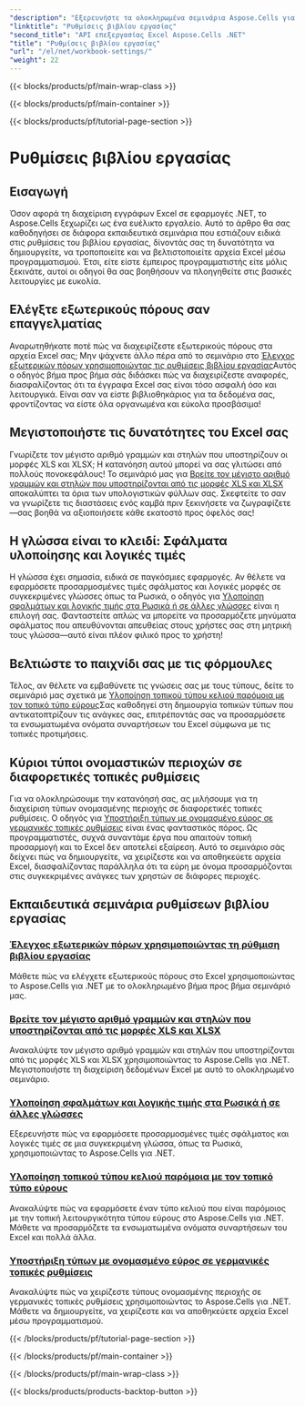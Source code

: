 ```yaml
---
"description": "Εξερευνήστε τα ολοκληρωμένα σεμινάρια Aspose.Cells για .NET, που καλύπτουν τις ρυθμίσεις του βιβλίου εργασίας, τους εξωτερικούς πόρους και πολλά άλλα."
"linktitle": "Ρυθμίσεις βιβλίου εργασίας"
"second_title": "API επεξεργασίας Excel Aspose.Cells .NET"
"title": "Ρυθμίσεις βιβλίου εργασίας"
"url": "/el/net/workbook-settings/"
"weight": 22
---
```


{{< blocks/products/pf/main-wrap-class >}}

{{< blocks/products/pf/main-container >}}

{{< blocks/products/pf/tutorial-page-section >}}

# Ρυθμίσεις βιβλίου εργασίας

## Εισαγωγή

Όσον αφορά τη διαχείριση εγγράφων Excel σε εφαρμογές .NET, το Aspose.Cells ξεχωρίζει ως ένα ευέλικτο εργαλείο. Αυτό το άρθρο θα σας καθοδηγήσει σε διάφορα εκπαιδευτικά σεμινάρια που εστιάζουν ειδικά στις ρυθμίσεις του βιβλίου εργασίας, δίνοντάς σας τη δυνατότητα να δημιουργείτε, να τροποποιείτε και να βελτιστοποιείτε αρχεία Excel μέσω προγραμματισμού. Έτσι, είτε είστε έμπειρος προγραμματιστής είτε μόλις ξεκινάτε, αυτοί οι οδηγοί θα σας βοηθήσουν να πλοηγηθείτε στις βασικές λειτουργίες με ευκολία.

## Ελέγξτε εξωτερικούς πόρους σαν επαγγελματίας

Αναρωτηθήκατε ποτέ πώς να διαχειρίζεστε εξωτερικούς πόρους στα αρχεία Excel σας; Μην ψάχνετε άλλο πέρα από το σεμινάριο στο [Έλεγχος εξωτερικών πόρων χρησιμοποιώντας τις ρυθμίσεις βιβλίου εργασίας](./control-external-resources/)Αυτός ο οδηγός βήμα προς βήμα σάς διδάσκει πώς να διαχειρίζεστε αναφορές, διασφαλίζοντας ότι τα έγγραφα Excel σας είναι τόσο ασφαλή όσο και λειτουργικά. Είναι σαν να είστε βιβλιοθηκάριος για τα δεδομένα σας, φροντίζοντας να είστε όλα οργανωμένα και εύκολα προσβάσιμα!

## Μεγιστοποιήστε τις δυνατότητες του Excel σας

Γνωρίζετε τον μέγιστο αριθμό γραμμών και στηλών που υποστηρίζουν οι μορφές XLS και XLSX; Η κατανόηση αυτού μπορεί να σας γλιτώσει από πολλούς πονοκεφάλους! Το σεμινάριό μας για [Βρείτε τον μέγιστο αριθμό γραμμών και στηλών που υποστηρίζονται από τις μορφές XLS και XLSX](./find-maximum-supported-rows-columns/) αποκαλύπτει τα όρια των υπολογιστικών φύλλων σας. Σκεφτείτε το σαν να γνωρίζετε τις διαστάσεις ενός καμβά πριν ξεκινήσετε να ζωγραφίζετε—σας βοηθά να αξιοποιήσετε κάθε εκατοστό προς όφελός σας!

## Η γλώσσα είναι το κλειδί: Σφάλματα υλοποίησης και λογικές τιμές

Η γλώσσα έχει σημασία, ειδικά σε παγκόσμιες εφαρμογές. Αν θέλετε να εφαρμόσετε προσαρμοσμένες τιμές σφάλματος και λογικές μορφές σε συγκεκριμένες γλώσσες όπως τα Ρωσικά, ο οδηγός για [Υλοποίηση σφαλμάτων και λογικής τιμής στα Ρωσικά ή σε άλλες γλώσσες](./implement-errors-in-russian-languages/) είναι η επιλογή σας. Φανταστείτε απλώς να μπορείτε να προσαρμόζετε μηνύματα σφάλματος που απευθύνονται απευθείας στους χρήστες σας στη μητρική τους γλώσσα—αυτό είναι πλέον φιλικό προς το χρήστη!

## Βελτιώστε το παιχνίδι σας με τις φόρμουλες

Τέλος, αν θέλετε να εμβαθύνετε τις γνώσεις σας με τους τύπους, δείτε το σεμινάριό μας σχετικά με [Υλοποίηση τοπικού τύπου κελιού παρόμοια με τον τοπικό τύπο εύρους](./implement-cell-formula-local-similar/)Σας καθοδηγεί στη δημιουργία τοπικών τύπων που αντικατοπτρίζουν τις ανάγκες σας, επιτρέποντάς σας να προσαρμόσετε τα ενσωματωμένα ονόματα συναρτήσεων του Excel σύμφωνα με τις τοπικές προτιμήσεις.

## Κύριοι τύποι ονομαστικών περιοχών σε διαφορετικές τοπικές ρυθμίσεις

Για να ολοκληρώσουμε την κατανόησή σας, ας μιλήσουμε για τη διαχείριση τύπων ονομασμένης περιοχής σε διαφορετικές τοπικές ρυθμίσεις. Ο οδηγός για [Υποστήριξη τύπων με ονομασμένο εύρος σε γερμανικές τοπικές ρυθμίσεις](./support-named-range-formulas-in-german/) είναι ένας φανταστικός πόρος. Ως προγραμματιστές, συχνά συναντάμε έργα που απαιτούν τοπική προσαρμογή και το Excel δεν αποτελεί εξαίρεση. Αυτό το σεμινάριο σάς δείχνει πώς να δημιουργείτε, να χειρίζεστε και να αποθηκεύετε αρχεία Excel, διασφαλίζοντας παράλληλα ότι τα εύρη με όνομα προσαρμόζονται στις συγκεκριμένες ανάγκες των χρηστών σε διάφορες περιοχές.

## Εκπαιδευτικά σεμινάρια ρυθμίσεων βιβλίου εργασίας
### [Έλεγχος εξωτερικών πόρων χρησιμοποιώντας τη ρύθμιση βιβλίου εργασίας](./control-external-resources/)
Μάθετε πώς να ελέγχετε εξωτερικούς πόρους στο Excel χρησιμοποιώντας το Aspose.Cells για .NET με το ολοκληρωμένο βήμα προς βήμα σεμινάριό μας.
### [Βρείτε τον μέγιστο αριθμό γραμμών και στηλών που υποστηρίζονται από τις μορφές XLS και XLSX](./find-maximum-supported-rows-columns/)
Ανακαλύψτε τον μέγιστο αριθμό γραμμών και στηλών που υποστηρίζονται από τις μορφές XLS και XLSX χρησιμοποιώντας το Aspose.Cells για .NET. Μεγιστοποιήστε τη διαχείριση δεδομένων Excel με αυτό το ολοκληρωμένο σεμινάριο.
### [Υλοποίηση σφαλμάτων και λογικής τιμής στα Ρωσικά ή σε άλλες γλώσσες](./implement-errors-in-russian-languages/)
Εξερευνήστε πώς να εφαρμόσετε προσαρμοσμένες τιμές σφάλματος και λογικές τιμές σε μια συγκεκριμένη γλώσσα, όπως τα Ρωσικά, χρησιμοποιώντας το Aspose.Cells για .NET.
### [Υλοποίηση τοπικού τύπου κελιού παρόμοια με τον τοπικό τύπο εύρους](./implement-cell-formula-local-similar/)
Ανακαλύψτε πώς να εφαρμόσετε έναν τύπο κελιού που είναι παρόμοιος με την τοπική λειτουργικότητα τύπου εύρους στο Aspose.Cells για .NET. Μάθετε να προσαρμόζετε τα ενσωματωμένα ονόματα συναρτήσεων του Excel και πολλά άλλα.
### [Υποστήριξη τύπων με ονομασμένο εύρος σε γερμανικές τοπικές ρυθμίσεις](./support-named-range-formulas-in-german/)
Ανακαλύψτε πώς να χειρίζεστε τύπους ονομασμένης περιοχής σε γερμανικές τοπικές ρυθμίσεις χρησιμοποιώντας το Aspose.Cells για .NET. Μάθετε να δημιουργείτε, να χειρίζεστε και να αποθηκεύετε αρχεία Excel μέσω προγραμματισμού.

{{< /blocks/products/pf/tutorial-page-section >}}

{{< /blocks/products/pf/main-container >}}

{{< /blocks/products/pf/main-wrap-class >}}

{{< blocks/products/products-backtop-button >}}